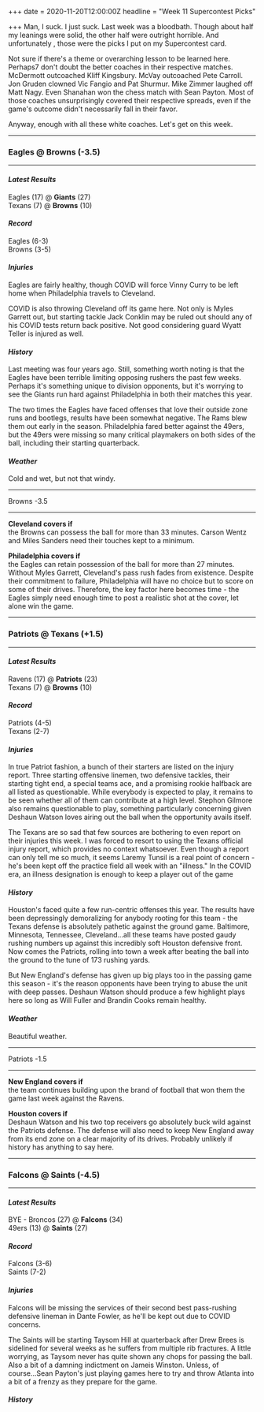 +++
date = 2020-11-20T12:00:00Z
headline = "Week 11 Supercontest Picks"

+++
Man, I suck. I just suck. Last week was a bloodbath. Though about half my leanings were solid, the other half were outright horrible. And unfortunately , those were the picks I put on my Supercontest card.

Not sure if there's a theme or overarching lesson to be learned here. Perhaps7 don't doubt the better coaches in their respective matches. McDermott outcoached Kliff Kingsbury. McVay outcoached Pete Carroll. Jon Gruden clowned Vic Fangio and Pat Shurmur. Mike Zimmer laughed off Matt Nagy. Even Shanahan won the chess match with Sean Payton. Most of those coaches unsurprisingly covered their respective spreads, even if the game's outcome didn't necessarily fall in their favor.

Anyway, enough with all these white coaches. Let's get on this week.

***

### Eagles @ Browns (-3.5)

***

#### _Latest Results_

Eagles (17) @ **Giants** (27)  
Texans (7) @ **Browns** (10)

#### _Record_

Eagles (6-3)  
Browns (3-5)

#### _Injuries_

Eagles are fairly healthy, though COVID will force Vinny Curry to be left home when Philadelphia travels to Cleveland.

COVID is also throwing Cleveland off its game here. Not only is Myles Garrett out, but starting tackle Jack Conklin may be ruled out should any of his COVID tests return back positive. Not good considering guard Wyatt Teller is injured as well.

#### _History_

Last meeting was four years ago. Still, something worth noting is that the Eagles have been terrible limiting opposing rushers the past few weeks. Perhaps it's something unique to division opponents, but it's worrying to see the Giants run hard against Philadelphia in both their matches this year.

The two times the Eagles have faced offenses that love their outside zone runs and bootlegs, results have been somewhat negative. The Rams blew them out early in the season. Philadelphia fared better against the 49ers, but the 49ers were missing so many critical playmakers on both sides of the ball, including their starting quarterback.

#### _Weather_

Cold and wet, but not that windy.

***

Browns -3.5

***

**Cleveland covers if**  
the Browns can possess the ball for more than 33 minutes. Carson Wentz and Miles Sanders need their touches kept to a minimum.

**Philadelphia covers if**  
the Eagles can retain possession of the ball for more than 27 minutes. Without Myles Garrett, Cleveland's pass rush fades from existence. Despite their commitment to failure, Philadelphia will have no choice but to score on some of their drives. Therefore, the key factor here becomes time - the Eagles simply need enough time to post a realistic shot at the cover, let alone win the game.

***

### Patriots @ Texans (+1.5)

***

#### _Latest Results_

Ravens (17) @ **Patriots** (23)  
Texans (7) @ **Browns** (10)

#### _Record_

Patriots (4-5)  
Texans (2-7)

#### _Injuries_

In true Patriot fashion, a bunch of their starters are listed on the injury report. Three starting offensive linemen, two defensive tackles, their starting tight end, a special teams ace, and a promising rookie halfback are all listed as questionable. While everybody is expected to play, it remains to be seen whether all of them can contribute at a high level. Stephon Gilmore also remains questionable to play, something particularly concerning given Deshaun Watson loves airing out the ball when the opportunity avails itself.

The Texans are so sad that few sources are bothering to even report on their injuries this week. I was forced to resort to using the Texans official injury report, which provides no context whatsoever. Even though a report can only tell me so much, it seems Laremy Tunsil is a real point of concern - he's been kept off the practice field all week with an "illness." In the COVID era, an illness designation is enough to keep a player out of the game 

#### _History_

Houston's faced quite a few run-centric offenses this year. The results have been depressingly demoralizing for anybody rooting for this team - the Texans defense is absolutely pathetic against the ground game. Baltimore, Minnesota, Tennessee, Cleveland...all these teams have posted gaudy rushing numbers up against this incredibly soft Houston defensive front. Now comes the Patriots, rolling into town a week after beating the ball into the ground to the tune of 173 rushing yards.

But New England's defense has given up big plays too in the passing game this season - it's the reason opponents have been trying to abuse the unit with deep passes. Deshaun Watson should produce a few highlight plays here so long as Will Fuller and Brandin Cooks remain healthy.

#### _Weather_

Beautiful weather.

***

Patriots -1.5

***

**New England covers if**  
the team continues building upon the brand of football that won them the game last week against the Ravens.

**Houston covers if**  
Deshaun Watson and his two top receivers go absolutely buck wild against the Patriots defense. The defense will also need to keep New England away from its end zone on a clear majority of its drives. Probably unlikely if history has anything to say here.

***

### Falcons @ Saints (-4.5)

***

#### _Latest Results_

BYE - Broncos (27) @ **Falcons** (34)  
49ers (13) @ **Saints** (27)

#### _Record_

Falcons (3-6)  
Saints (7-2)

#### _Injuries_

Falcons will be missing the services of their second best pass-rushing defensive lineman in Dante Fowler, as he'll be kept out due to COVID concerns.

The Saints will be starting Taysom Hill at quarterback after Drew Brees is sidelined for several weeks as he suffers from multiple rib fractures. A little worrying, as Taysom never has quite shown any chops for passing the ball. Also a bit of a damning indictment on Jameis Winston. Unless, of course...Sean Payton's just playing games here to try and throw Atlanta into a bit of a frenzy as they prepare for the game.

#### _History_